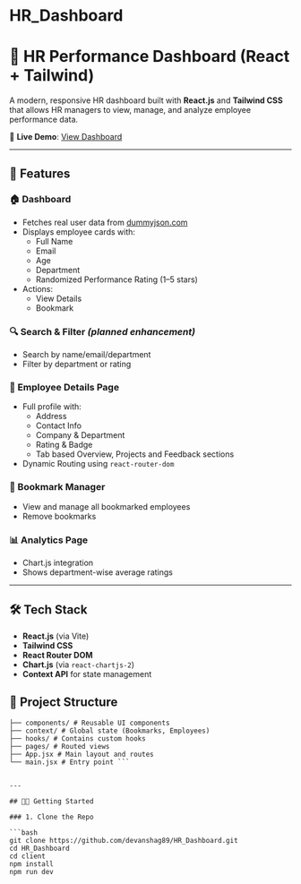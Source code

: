 # HR_Dashboard

# 💼 HR Performance Dashboard (React + Tailwind)

A modern, responsive HR dashboard built with **React.js** and **Tailwind CSS** that allows HR managers to view, manage, and analyze employee performance data.

🔗 **Live Demo**: [View Dashboard](https://hr-dashboard-s0r9.onrender.com/)

---

## 🚀 Features

### 🏠 Dashboard
- Fetches real user data from [dummyjson.com](https://dummyjson.com/users)
- Displays employee cards with:
  - Full Name
  - Email
  - Age
  - Department
  - Randomized Performance Rating (1–5 stars)
- Actions:
  - View Details
  - Bookmark

### 🔍 Search & Filter *(planned enhancement)*
- Search by name/email/department
- Filter by department or rating

### 👤 Employee Details Page
- Full profile with:
  - Address
  - Contact Info
  - Company & Department
  - Rating & Badge
  - Tab based Overview, Projects and Feedback sections
- Dynamic Routing using `react-router-dom`

### 📌 Bookmark Manager
- View and manage all bookmarked employees
- Remove bookmarks

### 📊 Analytics Page
- Chart.js integration
- Shows department-wise average ratings

---

## 🛠️ Tech Stack

- **React.js** (via Vite)
- **Tailwind CSS**
- **React Router DOM**
- **Chart.js** (via `react-chartjs-2`)
- **Context API** for state management

## 📁 Project Structure

``` src/
├── components/ # Reusable UI components
├── context/ # Global state (Bookmarks, Employees)
├── hooks/ # Contains custom hooks
├── pages/ # Routed views
├── App.jsx # Main layout and routes
└── main.jsx # Entry point ```


---

## 🧑‍💻 Getting Started

### 1. Clone the Repo

```bash
git clone https://github.com/devanshag89/HR_Dashboard.git
cd HR_Dashboard
cd client
npm install
npm run dev


